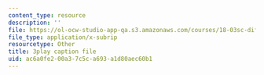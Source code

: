 ```yaml
---
content_type: resource
description: ''
file: https://ol-ocw-studio-app-qa.s3.amazonaws.com/courses/18-03sc-differential-equations-fall-2011/ac6a0fe200a37c5ca693a1d80aec60b1_zreI4HllD80.srt
file_type: application/x-subrip
resourcetype: Other
title: 3play caption file
uid: ac6a0fe2-00a3-7c5c-a693-a1d80aec60b1
---
```

